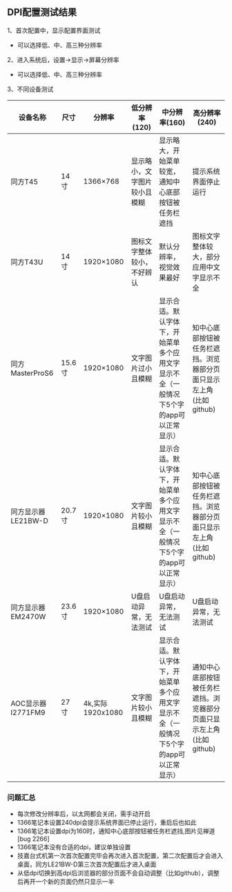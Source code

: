 ## DPI配置测试结果

1、首次配置中，显示配置界面测试

- 可以选择低、中、高三种分辨率

2、进入系统后，设置->显示->屏幕分辨率

- 可以选择低、中、高三种分辨率

3、不同设备测试

设备名称|尺寸|分辨率|低分辨率(120)|中分辨率(160)|高分辨率(240)|
-----|-----|-----|-----|-----|-----|
同方T45|14寸|1366×768|显示略小，文字图片较小且模糊|显示略大，开始菜单较宽，通知中心底部按钮被任务栏遮挡|提示系统界面停止运行|
同方T43U|14寸|1920×1080|图标文字整体较小，不好辨认|默认分辨率，视觉效果最好|图标文字整体较大，部分应用中文字显示不全|
同方MasterProS6|15.6寸|1920×1080|文字图片过小且模糊|显示合适。默认字体下，开始菜单多个应用文字显示不全（一般情况下5个字的app可以正常显示）|知中心底部按钮被任务栏遮挡。浏览器部分页面只显示左上角(比如github)|
同方显示器LE21BW-D|20.7寸|1920×1080|文字图片较小且模糊|显示合适。默认字体下，开始菜单多个应用文字显示不全（一般情况下5个字的app可以正常显示）|知中心底部按钮被任务栏遮挡。浏览器部分页面只显示左上角(比如github)|
同方显示器EM2470W|23.6寸|1920×1080|U盘启动异常，无法测试|U盘启动异常，无法测试|U盘启动异常，无法测试|
AOC显示器I2771FM9|27寸|4k,实际1920x1080|文字图片较小且模糊|显示合适。默认字体下，开始菜单多个应用文字显示不全（一般情况下5个字的app可以正常显示）|通知中心底部按钮被任务栏遮挡。浏览器部分页面只显示左上角(比如github)|

### 问题汇总
- 每次修改分辨率后，以太网都会关闭，需手动开启
- 1366笔记本设置240dpi会提示系统界面已停止运行，重启后也如此
- 1366笔记本设置dpi为160时，通知中心底部按钮被任务栏遮挡,图片见禅道[bug 2266]
- 1366笔记本没有合适的dpi，建议单独设置
- 技嘉台式机第一次首次配置完毕会再次进入首次配置，第二次配置后才会进入桌面，同方LE21BW-D第三次首次配置后才进入桌面
- 从低dpi切换到高dpi后浏览器的部分页面不会自动调整（比如github），调整后再开一个新的页面仍然只显示一半
